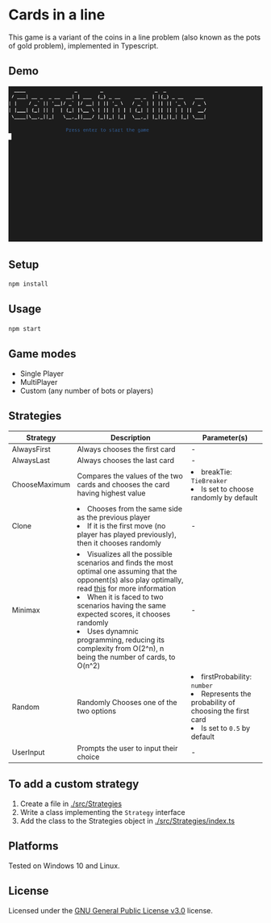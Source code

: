 # Cards in a line  
This game is a variant of the coins in a line problem (also known as the pots of gold problem), implemented in Typescript.

## Demo
![](demo.gif)

## Setup
```sh
npm install
```

## Usage
```sh
npm start
```

## Game modes
- Single Player
- MultiPlayer
- Custom (any number of bots or players)

## Strategies

| Strategy      | Description                   | Parameter(s) |
|---------------|-------------------------------|--------------|
| AlwaysFirst   | Always chooses the first card | - |
| AlwaysLast    | Always chooses the last card  | - |
| ChooseMaximum | Compares the values of the two cards and chooses the card having highest value | <li> breakTie: `TieBreaker`</li><li>Is set to choose randomly by default</li> |
| Clone         | <li>Chooses from the same side as the previous player</li><li>If it is the first move (no player has played previously), then it chooses randomly</li> | - |
| Minimax       | <li>Visualizes all the possible scenarios and finds the most optimal one assuming that the opponent(s) also play optimally, read [this](https://www.geeksforgeeks.org/minimax-algorithm-in-game-theory-set-1-introduction/) for more information</li><li>When it is faced to two scenarios having the same expected scores, it chooses randomly</li><li>Uses dynamnic programming, reducing its complexity from O(2^n), n being the number of cards, to O(n^2)</li> | - |
| Random        | Randomly Chooses one of the two options | <li>firstProbability: `number`</li><li>Represents the probability of choosing the first card</li><li>Is set to `0.5` by default</li>|
| UserInput     | Prompts the user to input their choice | - |

## To add a custom strategy
1. Create a file in [./src/Strategies](./src/Strategies)
2. Write a class implementing the `Strategy` interface
3. Add the class to the Strategies object in [./src/Strategies/index.ts](./src/Strategies/index.ts)

## Platforms
Tested on Windows 10 and Linux.

## License
Licensed under the [GNU General Public License v3.0](LICENSE) license.
